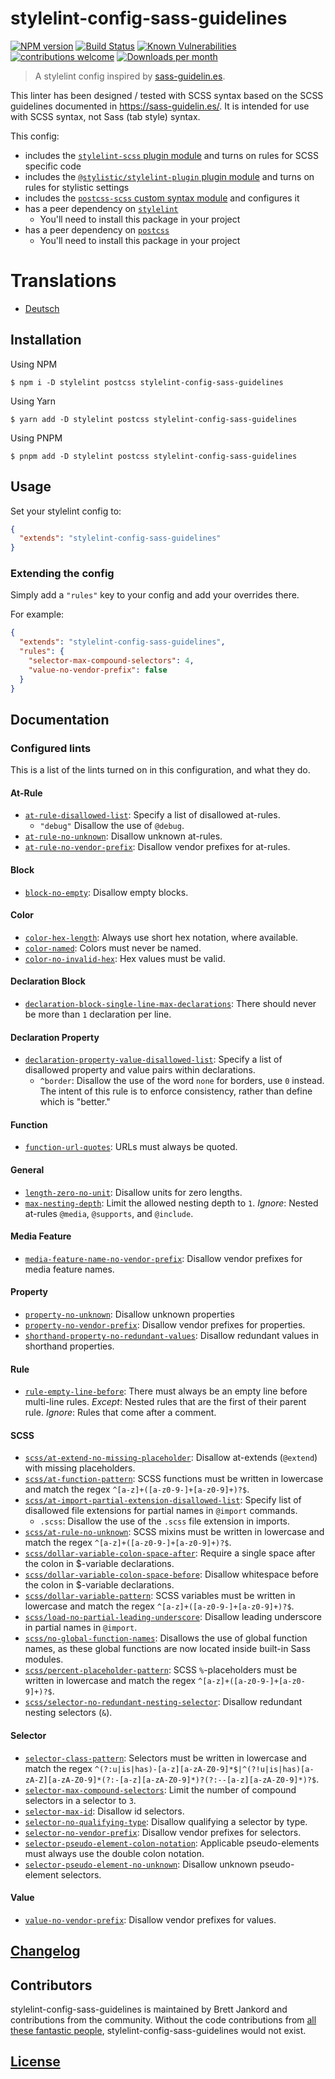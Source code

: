 # stylelint-config-sass-guidelines

[![NPM version](http://img.shields.io/npm/v/stylelint-config-sass-guidelines.svg)](https://www.npmjs.com/package/stylelint-config-sass-guidelines)
[![Build Status](https://github.com/bjankord/stylelint-config-sass-guidelines/workflows/CI/badge.svg)](https://github.com/bjankord/stylelint-config-sass-guidelines/actions?workflow=CI)
[![Known Vulnerabilities](https://snyk.io/test/github/bjankord/stylelint-config-sass-guidelines/badge.svg)](https://snyk.io//test/github/bjankord/stylelint-config-sass-guidelines)
[![contributions welcome](https://img.shields.io/badge/contributions-welcome-brightgreen.svg?style=flat)](https://github.com/bjankord/stylelint-config-sass-guidelines/blob/main/CONTRIBUTING.md)
[![Downloads per month](https://img.shields.io/npm/dm/stylelint-config-sass-guidelines.svg)](https://npmcharts.com/compare/stylelint-config-sass-guidelines)

> A stylelint config inspired by [sass-guidelin.es](https://sass-guidelin.es/).

This linter has been designed / tested with SCSS syntax based on the SCSS guidelines documented in https://sass-guidelin.es/. It is intended for use with SCSS syntax, not Sass (tab style) syntax.

This config:
- includes the [`stylelint-scss` plugin module](https://github.com/stylelint-scss/stylelint-scss) and turns on rules for SCSS specific code
- includes the [`@stylistic/stylelint-plugin` plugin module](https://github.com/stylelint-stylistic/stylelint-stylistic) and turns on rules for stylistic settings
- includes the [`postcss-scss` custom syntax module](https://github.com/postcss/postcss-scss) and configures it
- has a peer dependency on [`stylelint`](https://github.com/stylelint/stylelint)
  - You'll need to install this package in your project
- has a peer dependency on [`postcss`](https://github.com/postcss/postcss)
  - You'll need to install this package in your project

# Translations

* [Deutsch](page/de.md)

## Installation

Using NPM
```console
$ npm i -D stylelint postcss stylelint-config-sass-guidelines
```

Using Yarn
```console
$ yarn add -D stylelint postcss stylelint-config-sass-guidelines
```

Using PNPM
```console
$ pnpm add -D stylelint postcss stylelint-config-sass-guidelines
```

## Usage

Set your stylelint config to:

```json
{
  "extends": "stylelint-config-sass-guidelines"
}
```

### Extending the config

Simply add a `"rules"` key to your config and add your overrides there.

For example:


```json
{
  "extends": "stylelint-config-sass-guidelines",
  "rules": {
    "selector-max-compound-selectors": 4,
    "value-no-vendor-prefix": false
  }
}
```

## Documentation

### Configured lints

This is a list of the lints turned on in this configuration, and what they do.

#### At-Rule

* [`at-rule-disallowed-list`](https://stylelint.io/user-guide/rules/at-rule-disallowed-list/): Specify a list of disallowed at-rules.
  * `"debug"` Disallow the use of `@debug`.
* [`at-rule-no-unknown`](https://stylelint.io/user-guide/rules/at-rule-no-unknown/): Disallow unknown at-rules.
* [`at-rule-no-vendor-prefix`](https://stylelint.io/user-guide/rules/at-rule-no-vendor-prefix/): Disallow vendor prefixes for at-rules.

#### Block

* [`block-no-empty`](https://stylelint.io/user-guide/rules/block-no-empty/): Disallow empty blocks.


#### Color

* [`color-hex-length`](https://stylelint.io/user-guide/rules/color-hex-length/): Always use short hex notation, where available.
* [`color-named`](https://stylelint.io/user-guide/rules/color-named/): Colors must never be named.
* [`color-no-invalid-hex`](https://stylelint.io/user-guide/rules/color-no-invalid-hex/): Hex values must be valid.

#### Declaration Block

* [`declaration-block-single-line-max-declarations`](https://stylelint.io/user-guide/rules/declaration-block-single-line-max-declarations/): There should never be more than `1` declaration per line.

#### Declaration Property

* [`declaration-property-value-disallowed-list`](https://stylelint.io/user-guide/rules/declaration-property-value-disallowed-list/): Specify a list of disallowed property and value pairs within declarations.
  * `^border`: Disallow the use of the word `none` for borders, use `0` instead. The intent of this rule is to enforce consistency, rather than define which is "better."

#### Function

* [`function-url-quotes`](https://stylelint.io/user-guide/rules/function-url-quotes/): URLs must always be quoted.

#### General

* [`length-zero-no-unit`](https://stylelint.io/user-guide/rules/length-zero-no-unit/): Disallow units for zero lengths.
* [`max-nesting-depth`](https://stylelint.io/user-guide/rules/max-nesting-depth/): Limit the allowed nesting depth to `1`. _Ignore_: Nested at-rules `@media`, `@supports`, and `@include`.


#### Media Feature

* [`media-feature-name-no-vendor-prefix`](https://stylelint.io/user-guide/rules/media-feature-name-no-vendor-prefix/): Disallow vendor prefixes for media feature names.


#### Property

* [`property-no-unknown`](https://stylelint.io/user-guide/rules/property-no-unknown/): Disallow unknown properties
* [`property-no-vendor-prefix`](https://stylelint.io/user-guide/rules/property-no-vendor-prefix/): Disallow vendor prefixes for properties.
* [`shorthand-property-no-redundant-values`](https://stylelint.io/user-guide/rules/shorthand-property-no-redundant-values/): Disallow redundant values in shorthand properties.


#### Rule

* [`rule-empty-line-before`](https://stylelint.io/user-guide/rules/rule-empty-line-before/): There must always be an empty line before multi-line rules. _Except_: Nested rules that are the first of their parent rule. _Ignore_: Rules that come after a comment.

#### SCSS

* [`scss/at-extend-no-missing-placeholder`](https://github.com/stylelint-scss/stylelint-scss/blob/master/src/rules/at-extend-no-missing-placeholder/README.md): Disallow at-extends (`@extend`) with missing placeholders.
* [`scss/at-function-pattern`](https://github.com/stylelint-scss/stylelint-scss/blob/master/src/rules/at-function-pattern/README.md): SCSS functions must be written in lowercase and match the regex `^[a-z]+([a-z0-9-]+[a-z0-9]+)?$`.
* [`scss/at-import-partial-extension-disallowed-list`](https://github.com/stylelint-scss/stylelint-scss/blob/master/src/rules/at-import-partial-extension-disallowed-list/README.md): Specify list of disallowed file extensions for partial names in `@import` commands.
  * `.scss`: Disallow the use of the `.scss` file extension in imports.
* [`scss/at-rule-no-unknown`](https://github.com/stylelint-scss/stylelint-scss/blob/master/src/rules/at-rule-no-unknown/README.md): SCSS mixins must be written in lowercase and match the regex `^[a-z]+([a-z0-9-]+[a-z0-9]+)?$`.
* [`scss/dollar-variable-colon-space-after`](https://github.com/stylelint-scss/stylelint-scss/blob/master/src/rules/dollar-variable-colon-space-after/README.md): Require a single space after the colon in $-variable declarations.
* [`scss/dollar-variable-colon-space-before`](https://github.com/stylelint-scss/stylelint-scss/blob/master/src/rules/dollar-variable-colon-space-before/README.md): Disallow whitespace before the colon in $-variable declarations.
* [`scss/dollar-variable-pattern`](https://github.com/stylelint-scss/stylelint-scss/blob/master/src/rules/dollar-variable-pattern/README.md): SCSS variables must be written in lowercase and match the regex `^[a-z]+([a-z0-9-]+[a-z0-9]+)?$`.
* [`scss/load-no-partial-leading-underscore`](https://github.com/stylelint-scss/stylelint-scss/blob/master/src/rules/load-no-partial-leading-underscore/README.md): Disallow leading underscore in partial names in `@import`.
* [`scss/no-global-function-names`](https://github.com/stylelint-scss/stylelint-scss/blob/master/src/rules/no-global-function-names/README.md): Disallows the use of global function names, as these global functions are now located inside built-in Sass modules.
* [`scss/percent-placeholder-pattern`](https://github.com/stylelint-scss/stylelint-scss/blob/master/src/rules/percent-placeholder-pattern/README.md): SCSS `%`-placeholders must be written in lowercase and match the regex `^[a-z]+([a-z0-9-]+[a-z0-9]+)?$`.
* [`scss/selector-no-redundant-nesting-selector`](https://github.com/stylelint-scss/stylelint-scss/blob/master/src/rules/selector-no-redundant-nesting-selector/README.md): Disallow redundant nesting selectors (`&`).

#### Selector

* [`selector-class-pattern`](https://stylelint.io/user-guide/rules/selector-class-pattern/): Selectors must be written in lowercase and match the regex `^(?:u|is|has)-[a-z][a-zA-Z0-9]*$|^(?!u|is|has)[a-zA-Z][a-zA-Z0-9]*(?:-[a-z][a-zA-Z0-9]*)?(?:--[a-z][a-zA-Z0-9]*)?$`.
* [`selector-max-compound-selectors`](https://stylelint.io/user-guide/rules/selector-max-compound-selectors/): Limit the number of compound selectors in a selector to `3`.
* [`selector-max-id`](https://stylelint.io/user-guide/rules/selector-max-id/): Disallow id selectors.
* [`selector-no-qualifying-type`](https://stylelint.io/user-guide/rules/selector-no-qualifying-type/): Disallow qualifying a selector by type.
* [`selector-no-vendor-prefix`](https://stylelint.io/user-guide/rules/selector-no-vendor-prefix/): Disallow vendor prefixes for selectors.
* [`selector-pseudo-element-colon-notation`](https://stylelint.io/user-guide/rules/selector-pseudo-element-colon-notation/): Applicable pseudo-elements must always use the double colon notation.
* [`selector-pseudo-element-no-unknown`](https://stylelint.io/user-guide/rules/selector-pseudo-element-no-unknown/): Disallow unknown pseudo-element selectors.

#### Value

* [`value-no-vendor-prefix`](https://stylelint.io/user-guide/rules/value-no-vendor-prefix/): Disallow vendor prefixes for values.

## [Changelog](CHANGELOG.md)

## Contributors
stylelint-config-sass-guidelines is maintained by Brett Jankord and contributions from the community. Without the code contributions from [all these fantastic people](https://github.com/bjankord/stylelint-config-sass-guidelines/graphs/contributors), stylelint-config-sass-guidelines would not exist.

## [License](LICENSE)
